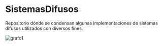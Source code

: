 # SistemasDifusos
Repositorio dónde se condensan algunas implementaciones de sistemas difusos utilizados con diversos fines.

![grafo1](https://github.com/jeisonroa1/SistemasDifusos/figura1.png "grafo1")
